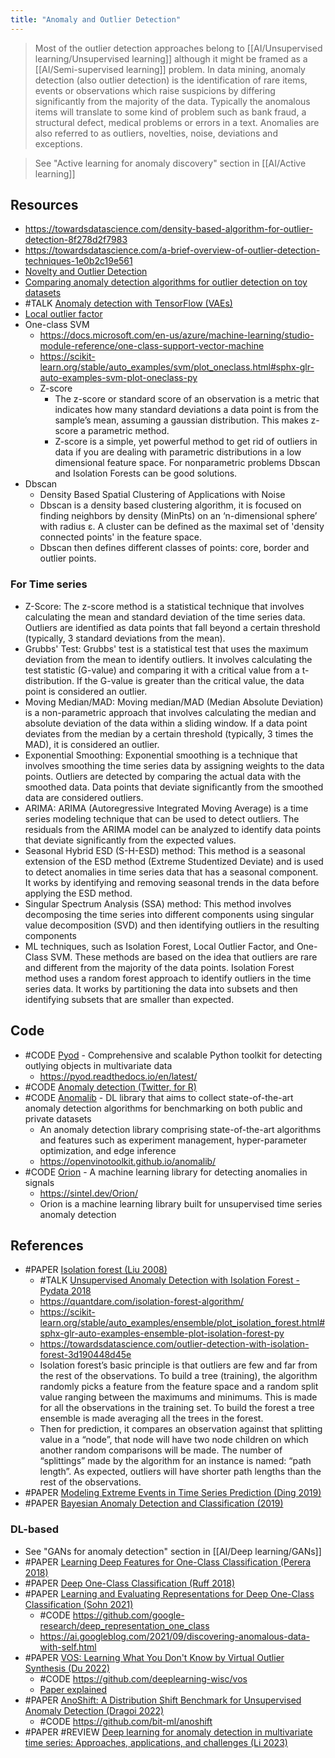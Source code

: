 ```yaml
---
title: "Anomaly and Outlier Detection"
---
```


> Most of the outlier detection approaches belong to [[AI/Unsupervised learning/Unsupervised learning]] although it might be framed as a [[AI/Semi-supervised learning]] problem. In data mining, anomaly detection (also outlier detection) is the identification of rare items, events or observations which raise suspicions by differing significantly from the majority of the data. Typically the anomalous items will translate to some kind of problem such as bank fraud, a structural defect, medical problems or errors in a text. Anomalies are also referred to as outliers, novelties, noise, deviations and exceptions.

> See "Active learning for anomaly discovery" section in [[AI/Active learning]]

## Resources
- https://towardsdatascience.com/density-based-algorithm-for-outlier-detection-8f278d2f7983 
- https://towardsdatascience.com/a-brief-overview-of-outlier-detection-techniques-1e0b2c19e561 
- [Novelty and Outlier Detection](https://scikit-learn.org/stable/modules/outlier_detection.html)
- [Comparing anomaly detection algorithms for outlier detection on toy datasets](https://scikit-learn.org/stable/auto_examples/plot_anomaly_comparison.html)
- #TALK [Anomaly detection with TensorFlow (VAEs)](https://www.youtube.com/watch?v=2K3ScZp1dXQ)
- [Local outlier factor](https://scikit-learn.org/stable/auto_examples/neighbors/plot_lof_outlier_detection.html#sphx-glr-auto-examples-neighbors-plot-lof-outlier-detection-py)
- One-class SVM
	- https://docs.microsoft.com/en-us/azure/machine-learning/studio-module-reference/one-class-support-vector-machine
	- https://scikit-learn.org/stable/auto_examples/svm/plot_oneclass.html#sphx-glr-auto-examples-svm-plot-oneclass-py
  - Z-score
	- The z-score or standard score of an observation is a metric that indicates how many standard deviations a data point is from the sample’s mean, assuming a gaussian distribution. This makes z-score a parametric method. 
	- Z-score is a simple, yet powerful method to get rid of outliers in data if you are dealing with parametric distributions in a low dimensional feature space. For nonparametric problems Dbscan and Isolation Forests can be good solutions.
- Dbscan
	- Density Based Spatial Clustering of Applications with Noise
	- Dbscan is a density based clustering algorithm, it is focused on finding neighbors by density (MinPts) on an ‘n-dimensional sphere’ with radius ɛ. A cluster can be defined as the maximal set of 'density connected points' in the feature space.
	- Dbscan then defines different classes of points: core, border and outlier points.

### For Time series
- Z-Score: The z-score method is a statistical technique that involves calculating the mean and standard deviation of the time series data. Outliers are identified as data points that fall beyond a certain threshold (typically, 3 standard deviations from the mean).
- Grubbs' Test: Grubbs' test is a statistical test that uses the maximum deviation from the mean to identify outliers. It involves calculating the test statistic (G-value) and comparing it with a critical value from a t-distribution. If the G-value is greater than the critical value, the data point is considered an outlier.
- Moving Median/MAD: Moving median/MAD (Median Absolute Deviation) is a non-parametric approach that involves calculating the median and absolute deviation of the data within a sliding window. If a data point deviates from the median by a certain threshold (typically, 3 times the MAD), it is considered an outlier.
- Exponential Smoothing: Exponential smoothing is a technique that involves smoothing the time series data by assigning weights to the data points. Outliers are detected by comparing the actual data with the smoothed data. Data points that deviate significantly from the smoothed data are considered outliers.
- ARIMA: ARIMA (Autoregressive Integrated Moving Average) is a time series modeling technique that can be used to detect outliers. The residuals from the ARIMA model can be analyzed to identify data points that deviate significantly from the expected values.
- Seasonal Hybrid ESD (S-H-ESD) method: This method is a seasonal extension of the ESD method (Extreme Studentized Deviate) and is used to detect anomalies in time series data that has a seasonal component. It works by identifying and removing seasonal trends in the data before applying the ESD method.
- Singular Spectrum Analysis (SSA) method: This method involves decomposing the time series into different components using singular value decomposition (SVD) and then identifying outliers in the resulting components
- ML techniques, such as Isolation Forest, Local Outlier Factor, and One-Class SVM. These methods are based on the idea that outliers are rare and different from the majority of the data points. Isolation Forest method uses a random forest approach to identify outliers in the time series data. It works by partitioning the data into subsets and then identifying subsets that are smaller than expected.
  
## Code
- #CODE [Pyod](https://github.com/yzhao062/pyod) - Comprehensive and scalable Python toolkit for detecting outlying objects in multivariate data
	- https://pyod.readthedocs.io/en/latest/
- #CODE [Anomaly detection (Twitter, for R)](https://github.com/twitter/AnomalyDetection)
- #CODE [Anomalib](https://github.com/openvinotoolkit/anomalib) - DL library that aims to collect state-of-the-art anomaly detection algorithms for benchmarking on both public and private datasets
	- An anomaly detection library comprising state-of-the-art algorithms and features such as experiment management, hyper-parameter optimization, and edge inference
	- https://openvinotoolkit.github.io/anomalib/
- #CODE [Orion](https://github.com/signals-dev/Orion) - A machine learning library for detecting anomalies in signals
	- https://sintel.dev/Orion/
	- Orion is a machine learning library built for unsupervised time series anomaly detection
  
## References
- #PAPER [Isolation forest (Liu 2008)](https://ieeexplore.ieee.org/document/4781136 )
	- #TALK [Unsupervised Anomaly Detection with Isolation Forest - Pydata 2018](https://www.youtube.com/watch?v=5p8B2Ikcw-k)
	- https://quantdare.com/isolation-forest-algorithm/
	- https://scikit-learn.org/stable/auto_examples/ensemble/plot_isolation_forest.html#sphx-glr-auto-examples-ensemble-plot-isolation-forest-py
	- https://towardsdatascience.com/outlier-detection-with-isolation-forest-3d190448d45e
	- Isolation forest’s basic principle is that outliers are few and far from the rest of the observations. To build a tree (training), the algorithm randomly picks a feature from the feature space and a random split value ranging between the maximums and minimums. This is made for all the observations in the training set. To build the forest a tree ensemble is made averaging all the trees in the forest.
    - Then for prediction, it compares an observation against that splitting value in a “node”, that node will have two node children on which another random comparisons will be made. The number of “splittings” made by the algorithm for an instance is named: “path length”. As expected, outliers will have shorter path lengths than the rest of the observations.
- #PAPER [Modeling Extreme Events in Time Series Prediction (Ding 2019)](http://staff.ustc.edu.cn/~hexn/papers/kdd19-timeseries.pdf)
- #PAPER [Bayesian Anomaly Detection and Classification (2019)](https://arxiv.org/abs/1902.08627  )

### DL-based
- See "GANs for anomaly detection" section in [[AI/Deep learning/GANs]]
- #PAPER [Learning Deep Features for One-Class Classification (Perera 2018)](https://arxiv.org/abs/1801.05365)
- #PAPER [Deep One-Class Classification (Ruff 2018)](http://proceedings.mlr.press/v80/ruff18a.html)
- #PAPER [Learning and Evaluating Representations for Deep One-Class Classification (Sohn 2021)](https://openreview.net/forum?id=HCSgyPUfeDj)
	- #CODE https://github.com/google-research/deep_representation_one_class
	- https://ai.googleblog.com/2021/09/discovering-anomalous-data-with-self.html
- #PAPER [VOS: Learning What You Don't Know by Virtual Outlier Synthesis (Du 2022)](https://arxiv.org/pdf/2202.01197)
	- #CODE https://github.com/deeplearning-wisc/vos
	- [Paper explained](https://www.youtube.com/watch?v=i-J4T3uLC9M&list=WL&index=59&t=4s)
- #PAPER [AnoShift: A Distribution Shift Benchmark for Unsupervised Anomaly Detection (Dragoi 2022)](https://arxiv.org/pdf/2206.15476v1)
	- #CODE https://github.com/bit-ml/anoshift
- #PAPER #REVIEW [Deep learning for anomaly detection in multivariate time series: Approaches, applications, and challenges (Li 2023)](https://www.sciencedirect.com/science/article/abs/pii/S1566253522001774)
